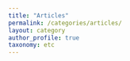 ```yaml
---
title: "Articles"
permalink: /categories/articles/
layout: category
author_profile: true
taxonomy: etc
---
```








